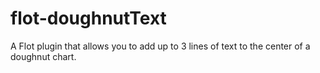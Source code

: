 # flot-doughnutText
A Flot plugin that allows you to add up to 3 lines of text to the center of a doughnut chart.
